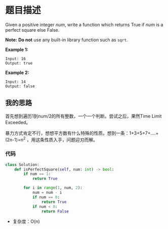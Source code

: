 # 题目描述

Given a positive integer *num*, write a function which returns True if *num* is a perfect square else False.

**Note:** **Do not** use any built-in library function such as `sqrt`.

**Example 1:**

```
Input: 16
Output: true
```

**Example 2:**

```
Input: 14
Output: false
```

## 我的思路

首先想到遍历1到num/2的所有整数，一个一个判断。尝试之后，果然Time Limit Exceeded。

暴力方式肯定不行，想想平方数有什么特殊的性质。想到一条：1+3+5+7+....+(2n-1)=n<sup>2</sup> ，用这条性质入手，问题迎刃而解。

### 代码

```python
class Solution:
    def isPerfectSquare(self, num: int) -> bool:
        if num == 1:
            return True

        for i in range(1, num, 2):
            num = num - i
            if num == 0:
                return True
            if num < 0:
                return False
```

+ 复杂度：O(n)
